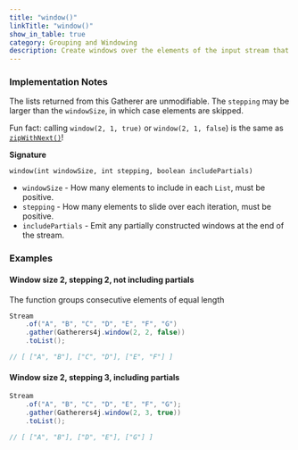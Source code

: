 ```yaml
---
title: "window()"
linkTitle: "window()"
show_in_table: true
category: Grouping and Windowing
description: Create windows over the elements of the input stream that are `windowSize` in length, sliding over `stepping` number of elements and optionally including partial windows at the end of ths stream.
---
```



### Implementation Notes

The lists returned from this Gatherer are unmodifiable. The `stepping` may be larger than the `windowSize`, in which case elements are skipped.

Fun fact: calling `window(2, 1, true)` or `window(2, 1, false`) is the same as [`zipWithNext()`](/gatherers4j/gatherers/sequence-operations/zipwithnext/)!

**Signature**

`window(int windowSize, int stepping, boolean includePartials)`
* `windowSize` - How many elements to include in each `List`, must be positive.
* `stepping` - How many elements to slide over each iteration, must be positive.
* `includePartials` - Emit any partially constructed windows at the end of the stream.

### Examples

#### Window size 2, stepping 2, not including partials

The function groups consecutive elements of equal length

```java
Stream
    .of("A", "B", "C", "D", "E", "F", "G")
    .gather(Gatherers4j.window(2, 2, false))
    .toList();

// [ ["A", "B"], ["C", "D"], ["E", "F"] ]
```

#### Window size 2, stepping 3, including partials

```java
Stream
    .of("A", "B", "C", "D", "E", "F", "G");
    .gather(Gatherers4j.window(2, 3, true))
    .toList();

// [ ["A", "B"], ["D", "E"], ["G"] ]
```
